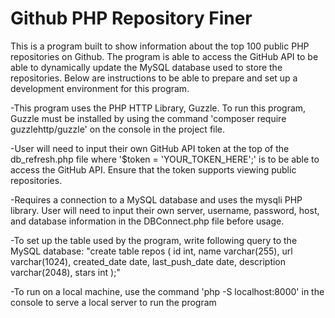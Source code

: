 # Github PHP Repository Finer

This is a program built to show information about the top 100 public PHP repositories on Github. The program is able to access the GitHub API to be able to dynamically update the MySQL database used to store the repositories. Below are instructions to be able to prepare and set up a development environment for this program.

-This program uses the PHP HTTP Library, Guzzle. To run this program, Guzzle must be installed by using the command 'composer require guzzlehttp/guzzle' on the console in the project file.

-User will need to input their own GitHub API token at the top of the db_refresh.php file where '$token = 'YOUR_TOKEN_HERE';' is to be able to access the GitHub API. Ensure that the token supports viewing public repositories.

-Requires a connection to a MySQL database and uses the mysqli PHP library. User will need to input their own server, username, password, host, and database information in the DBConnect.php file before usage.

-To set up the table used by the program, write following query to the MySQL database:
"create table repos (
id int,
name varchar(255),
url varchar(1024),
created_date date,
last_push_date date,
description varchar(2048),
stars int
);"

-To run on a local machine, use the command 'php -S localhost:8000' in the console to serve a local server to run the program
